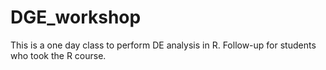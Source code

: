 # DGE_workshop


This is a one day class to perform DE analysis in R. Follow-up for students who took the R course.
